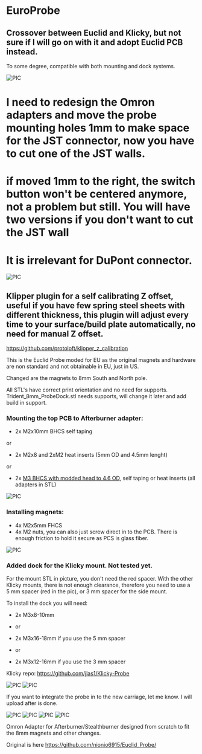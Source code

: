 # EuroProbe

## Crossover between Euclid and Klicky, but not sure if I will go on with it and adopt Euclid PCB instead.
To some degree, compatible with both mounting and dock systems.

![PIC](Images/PIC_13.png)

# I need to redesign the Omron adapters and move the probe mounting holes 1mm to make space for the JST connector, now you have to cut one of the JST walls.
# if moved 1mm to the right, the switch button won't be centered anymore, not a problem but still. You will have two versions if you don't want to cut the JST wall
# It is irrelevant for DuPont connector.

![PIC](Images/PIC_12.png)

## Klipper plugin for a self calibrating Z offset, useful if you have few spring steel sheets with different thickness, this plugin will adjust every time to your surface/build plate automatically, no need for manual Z offset.

https://github.com/protoloft/klipper_z_calibration

This is the Euclid Probe moded for EU as the original magnets and hardware are non standard and not obtainable in EU, just in US.

Changed are the magnets to 8mm South and North pole.


All STL's have correct print orientation and no need for supports. 
Trident_8mm_ProbeDock.stl needs supports, will change it later and add build in support.

### Mounting the top PCB to Afterburner adapter:
- 2x M2x10mm BHCS self taping 

or

- 2x M2x8 and 2xM2 heat inserts (5mm OD and 4.5mm lenght)

or

- 2x [M3 BHCS with modded head to 4.6 OD](https://github.com/VoronMods/V1/blob/main/Euro_Probe/Images/PIC_5.png), self taping or heat inserts (all adapters in STL)

![PIC](Images/PIC_6.png)


### Installing magnets:
- 4x M2x5mm FHCS 
- 4x M2 nuts, you can also just screw direct in to the PCB. There is enough friction to hold it secure as PCS is glass fiber.

![PIC](Images/PIC_7.png)

### Added dock for the Klicky mount. Not tested yet.
For the mount STL in picture, you don't need the red spacer.
With the other Klicky mounts, there is not enough clearance, therefore you need to use a 5 mm spacer (red in the pic), or 3 mm spacer for the side mount.

To install the dock you will need:

- 2x M3x8-10mm

- or
 
- 2x M3x16-18mm if you use the 5 mm spacer

- or
 
- 2x M3x12-16mm if you use the 3 mm spacer

Klicky repo:
https://github.com/jlas1/Klicky-Probe

![PIC](Images/PIC_11.png)
![PIC](Images/PIC_8.png)

If you want to integrate the probe in to the new carriage, let me know. I will upload after is done.


![PIC](Images/PIC_2.png)
![PIC](Images/PIC_3.png)
![PIC](Images/PIC4.png)
![PIC](Images/PIC_5.png)

Omron Adapter for Afterburner/Stealthburner designed from scratch to fit the 8mm magnets and other changes.

Original is here
https://github.com/nionio6915/Euclid_Probe/
